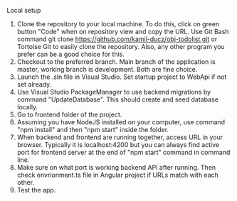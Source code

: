 Local setup

1. Clone the repository to your local machine. To do this, click on green button "Code" when on repository view and copy the URL. 
   Use Git Bash command git clone https://github.com/kamil-ducz/obj-todolist.git or Tortoise Git to easily clone the repository. 
   Also, any other program you prefer can be a good choice for this.
2. Checkout to the preferred branch. Main branch of the application is master, working branch is development. Both are fine choice.
3. Launch the .sln file in Visual Studio. Set startup project to WebApi if not set already.
4. Use Visual Studio PackageManager to use backend migrations by command "UpdateDatabase". This should create and seed database locally.
5. Go to frontend folder of the project.
6. Assuming you have NodeJS installed on your computer, use command "npm install" and then "npm start" inside the folder.
7. When backend and frontend are running together, access URL in your browser. Typically it is localhost:4200 but you can always find active port for frontend server at the end of "npm start" command in command line.
8. Make sure on what port is working backend API after running. Then check envrionment.ts file in Angular project if URLs match with each other.
9. Test the app.
